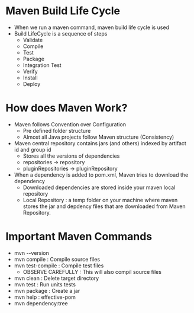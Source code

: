 # Maven Build Life Cycle
- When we run a maven command, maven build life cycle is used
- Build LifeCycle is a sequence of steps
  - Validate
  - Compile
  - Test
  - Package
  - Integration Test
  - Verify
  - Install
  - Deploy

# How does Maven Work?
- Maven follows Convention over Configuration
  - Pre defined folder structure
  - Almost all Java projects follow Maven structure (Consistency)
- Maven central repository contains jars (and others) indexed by artifact id and group id
  - Stores all the versions of dependencies
  - repositories -> repository
  - pluginRepositories -> pluginRepository
- When a dependency is added to pom.xml, Maven tries to download the dependency
  - Downloaded dependencies are stored inside your maven local repository
  - Local Repository : a temp folder on your machine where maven stores the jar and
    depdency files that are downloaded from Maven Repository.

# Important Maven Commands
- mvn --version
- mvn compile : Compile source files
- mvn test-compile : Compile test files
  - OBSERVE CAREFULLY : This will also compil source files
- mvn clean : Delete target directory
- mvn test : Run units tests
- mvn package : Create a jar
- mvn help : effective-pom
- mvn dependency:tree
